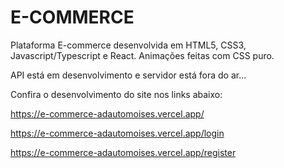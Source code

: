# E-COMMERCE

Plataforma E-commerce desenvolvida em HTML5, CSS3, Javascript/Typescript e React. Animações feitas com CSS puro.

API está em desenvolvimento e servidor está fora do ar...

Confira o desenvolvimento do site nos links abaixo:

https://e-commerce-adautomoises.vercel.app/

https://e-commerce-adautomoises.vercel.app/login

https://e-commerce-adautomoises.vercel.app/register
